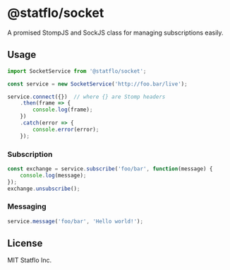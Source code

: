 # @statflo/socket

A promised StompJS and SockJS class for managing subscriptions easily.

## Usage

```js
import SocketService from '@statflo/socket';

const service = new SocketService('http://foo.bar/live');

service.connect({})  // where {} are Stomp headers
    .then(frame => {
        console.log(frame);
    })
    .catch(error => {
        console.error(error);
    });
```

### Subscription

```js
const exchange = service.subscribe('foo/bar', function(message) {
    console.log(message);
});
exchange.unsubscribe();
```

### Messaging 

```js
service.message('foo/bar', 'Hello world!');
```

## License
MIT Statflo Inc.

